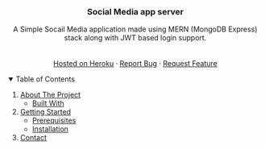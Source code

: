<!-- PROJECT LOGO -->
<br />
<p align="center">
  <h3 align="center">Social Media app server</h3>
  <p align="center">
A Simple Socail Media  application made using MERN (MongoDB Express) stack along with JWT based login support.
    <br />
    <br />
    <br />
     <a href="https://yocket-social-media-server.herokuapp.com/">Hosted on Heroku</a>
    ·
    <a href="https://github.com/amogh7/SocialMediaBackend/issues/new">Report Bug</a>
    ·
    <a href="https://github.com/amogh7/SocialMediaBackend/issues/new">Request Feature</a>
  </p>
</p>
<!-- TABLE OF CONTENTS -->
<details open="open">
  <summary>Table of Contents</summary>
  <ol>
    <li>
      <a href="#about-the-project">About The Project</a>
      <ul>
        <li><a href="#built-with">Built With</a></li>
      </ul>
    </li>
    <li>
      <a href="#getting-started">Getting Started</a>
      <ul>
        <li><a href="#prerequisites">Prerequisites</a></li>
        <li><a href="#installation">Installation</a></li>
      </ul>
    </li>
    <li><a href="#contact">Contact</a></li>
  </ol>
</details>
